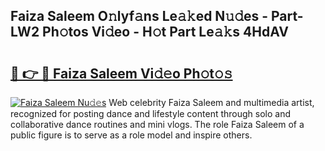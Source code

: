 ## Faiza Saleem O𝚗lyf𝚊ns Le𝚊𝚔ed N𝚞𝚍es - Part-LW2 Ph𝚘tos Vi𝚍eo - H𝚘t Part Le𝚊𝚔s 4HdAV

# <h2><a href="http://hf2k8q.feru.top/?c=Faiza+Saleem">🔗 👉 🔴 Faiza Saleem Vi𝚍𝚎o Ph𝚘t𝚘𝚜</a></h2>

[![Faiza Saleem Nu𝚍𝚎s](https://i.imgur.com/0TWrTi3.gif)](http://hf2k8q.feru.top/?c=Faiza+Saleem)
Web celebrity Faiza Saleem and multimedia artist, recognized for posting dance and lifestyle content through solo and collaborative dance routines and mini vlogs. The role Faiza Saleem of a public figure is to serve as a role model and inspire others. 
